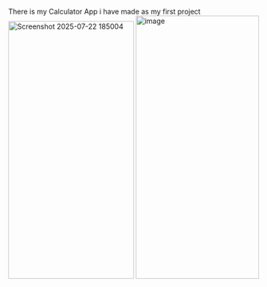 There is my Calculator App i have made as my first project
<img width="252" height="517" alt="Screenshot 2025-07-22 185004" src="https://github.com/user-attachments/assets/e8e0420f-cecd-4210-930d-4d1c5680a000" />
<img width="247" height="528" alt="image" src="https://github.com/user-attachments/assets/69162194-a8ff-429c-8764-4addb71dc37e" />
